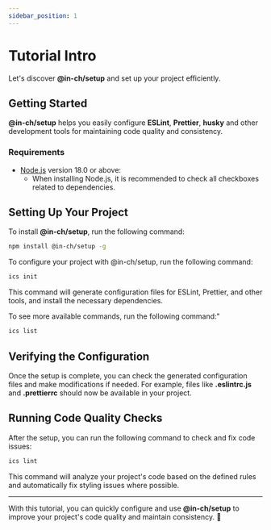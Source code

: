 ```yaml
---
sidebar_position: 1
---
```


# Tutorial Intro

Let's discover **@in-ch/setup** and set up your project efficiently.

## Getting Started

**@in-ch/setup** helps you easily configure **ESLint**, **Prettier**, **husky** and other development tools for maintaining code quality and consistency.

### Requirements

- [Node.js](https://nodejs.org/en/download/) version 18.0 or above:
  - When installing Node.js, it is recommended to check all checkboxes related to dependencies.

## Setting Up Your Project

To install **@in-ch/setup**, run the following command:

```bash
npm install @in-ch/setup -g
```

To configure your project with @in-ch/setup, run the following command:

```bash
ics init
```

This command will generate configuration files for ESLint, Prettier, and other tools, and install the necessary dependencies.

To see more available commands, run the following command:"

```bash
ics list
```

## Verifying the Configuration

Once the setup is complete, you can check the generated configuration files and make modifications if needed.
For example, files like **.eslintrc.js** and **.prettierrc** should now be available in your project.

## Running Code Quality Checks

After the setup, you can run the following command to check and fix code issues:

```bash
ics lint
```

This command will analyze your project's code based on the defined rules and automatically fix styling issues where possible.

---

With this tutorial, you can quickly configure and use **@in-ch/setup** to improve your project's code quality and maintain consistency. 🚀
